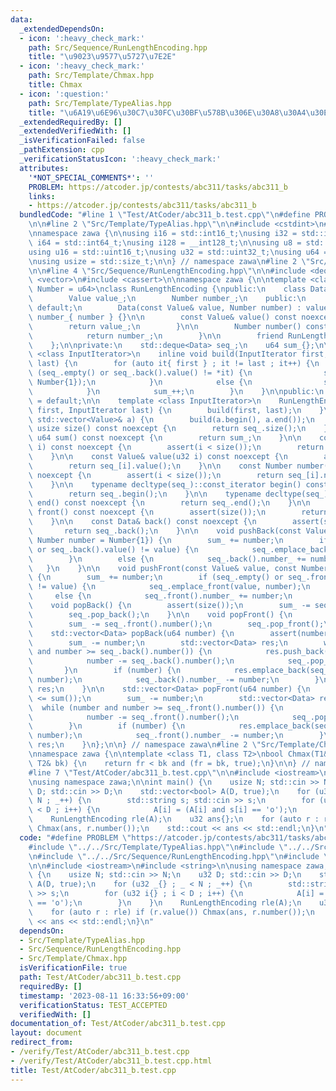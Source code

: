 ```yaml
---
data:
  _extendedDependsOn:
  - icon: ':heavy_check_mark:'
    path: Src/Sequence/RunLengthEncoding.hpp
    title: "\u9023\u9577\u5727\u7E2E"
  - icon: ':heavy_check_mark:'
    path: Src/Template/Chmax.hpp
    title: Chmax
  - icon: ':question:'
    path: Src/Template/TypeAlias.hpp
    title: "\u6A19\u6E96\u30C7\u30FC\u30BF\u578B\u306E\u30A8\u30A4\u30EA\u30A2\u30B9"
  _extendedRequiredBy: []
  _extendedVerifiedWith: []
  _isVerificationFailed: false
  _pathExtension: cpp
  _verificationStatusIcon: ':heavy_check_mark:'
  attributes:
    '*NOT_SPECIAL_COMMENTS*': ''
    PROBLEM: https://atcoder.jp/contests/abc311/tasks/abc311_b
    links:
    - https://atcoder.jp/contests/abc311/tasks/abc311_b
  bundledCode: "#line 1 \"Test/AtCoder/abc311_b.test.cpp\"\n#define PROBLEM \"https://atcoder.jp/contests/abc311/tasks/abc311_b\"\
    \n\n#line 2 \"Src/Template/TypeAlias.hpp\"\n\n#include <cstdint>\n#include <cstddef>\n\
    \nnamespace zawa {\n\nusing i16 = std::int16_t;\nusing i32 = std::int32_t;\nusing\
    \ i64 = std::int64_t;\nusing i128 = __int128_t;\n\nusing u8 = std::uint8_t;\n\
    using u16 = std::uint16_t;\nusing u32 = std::uint32_t;\nusing u64 = std::uint64_t;\n\
    \nusing usize = std::size_t;\n\n} // namespace zawa\n#line 2 \"Src/Sequence/RunLengthEncoding.hpp\"\
    \n\n#line 4 \"Src/Sequence/RunLengthEncoding.hpp\"\n\n#include <deque>\n#include\
    \ <vector>\n#include <cassert>\n\nnamespace zawa {\n\ntemplate <class Value, class\
    \ Number = u64>\nclass RunLengthEncoding {\npublic:\n    class Data {\n    private:\n\
    \        Value value_;\n        Number number_;\n    public:\n        Data() =\
    \ default;\n        Data(const Value& value, Number number) : value_{ value },\
    \ number_{ number } {}\n\n        const Value& value() const noexcept {\n    \
    \        return value_;\n        }\n\n        Number number() const noexcept {\n\
    \            return number_;\n        }\n\n        friend RunLengthEncoding;\n\
    \    };\n\nprivate:\n    std::deque<Data> seq_;\n    u64 sum_{};\n\n    template\
    \ <class InputIterator>\n    inline void build(InputIterator first, InputIterator\
    \ last) {\n        for (auto it{ first } ; it != last ; it++) {\n            if\
    \ (seq_.empty() or seq_.back().value() != *it) {\n                seq_.emplace_back(*it,\
    \ Number{1});\n            }\n            else {\n                seq_.back().number_++;\n\
    \            }\n            sum_++;\n        }\n    }\n\npublic:\n    RunLengthEncoding()\
    \ = default;\n\n    template <class InputIterator>\n    RunLengthEncoding(InputIterator\
    \ first, InputIterator last) {\n        build(first, last);\n    }\n\n    RunLengthEncoding(const\
    \ std::vector<Value>& a) {\n        build(a.begin(), a.end());\n    }\n\n    constexpr\
    \ usize size() const noexcept {\n        return seq_.size();\n    }\n\n    constexpr\
    \ u64 sum() const noexcept {\n        return sum_;\n    }\n\n    const Data& operator[](u32\
    \ i) const noexcept {\n        assert(i < size());\n        return seq_[i];\n\
    \    }\n\n    const Value& value(u32 i) const noexcept {\n        assert(i < size());\n\
    \        return seq_[i].value();\n    }\n\n    const Number number(u32 i) const\
    \ noexcept {\n        assert(i < size());\n        return seq_[i].number();\n\
    \    }\n\n    typename decltype(seq_)::const_iterator begin() const noexcept {\n\
    \        return seq_.begin();\n    }\n\n    typename decltype(seq_)::const_iterator\
    \ end() const noexcept {\n        return seq_.end();\n    }\n\n    const Data&\
    \ front() const noexcept {\n        assert(size());\n        return seq_.front();\n\
    \    }\n\n    const Data& back() const noexcept {\n        assert(size());\n \
    \       return seq_.back();\n    }\n\n    void pushBack(const Value& value, const\
    \ Number number = Number{1}) {\n        sum_ += number;\n        if (seq_.empty()\
    \ or seq_.back().value() != value) {\n            seq_.emplace_back(value, number);\n\
    \        }\n        else {\n            seq_.back().number_ += number;\n     \
    \   }\n    }\n\n    void pushFront(const Value& value, const Number number = Number{1})\
    \ {\n        sum_ += number;\n        if (seq_.empty() or seq_.front().value()\
    \ != value) {\n            seq_.emplace_front(value, number);\n        }\n   \
    \     else {\n            seq_.front().number_ += number;\n        }\n    }\n\n\
    \    void popBack() {\n        assert(size());\n        sum_ -= seq_.back().number();\n\
    \        seq_.pop_back();\n    }\n\n    void popFront() {\n        assert(size());\n\
    \        sum_ -= seq_.front().number();\n        seq_.pop_front();\n    }\n\n\
    \    std::vector<Data> popBack(u64 number) {\n        assert(number <= sum());\n\
    \        sum_ -= number;\n        std::vector<Data> res;\n        while (number\
    \ and number >= seq_.back().number()) {\n            res.push_back(seq_.back());\n\
    \            number -= seq_.back().number();\n            seq_.pop_back();\n \
    \       }\n        if (number) {\n            res.emplace_back(seq_.back().value(),\
    \ number);\n            seq_.back().number_ -= number;\n        }\n        return\
    \ res;\n    }\n\n    std::vector<Data> popFront(u64 number) {\n        assert(number\
    \ <= sum());\n        sum_ -= number;\n        std::vector<Data> res;\n      \
    \  while (number and number >= seq_.front().number()) {\n            res.push_back(seq_.front());\n\
    \            number -= seq_.front().number();\n            seq_.pop_front();\n\
    \        }\n        if (number) {\n            res.emplace_back(seq_.front().value(),\
    \ number);\n            seq_.front().number_ -= number;\n        }\n        return\
    \ res;\n    }\n};\n\n} // namespace zawa\n#line 2 \"Src/Template/Chmax.hpp\"\n\
    \nnamespace zawa {\n\ntemplate <class T1, class T2>\nbool Chmax(T1& fr, const\
    \ T2& bk) {\n    return fr < bk and (fr = bk, true);\n}\n\n} // namespace zawa\n\
    #line 7 \"Test/AtCoder/abc311_b.test.cpp\"\n\n#include <iostream>\n#include <string>\n\
    \nusing namespace zawa;\n\nint main() {\n    usize N; std::cin >> N;\n    u32\
    \ D; std::cin >> D;\n    std::vector<bool> A(D, true);\n    for (u32 _{} ; _ <\
    \ N ; _++) {\n        std::string s; std::cin >> s;\n        for (u32 i{} ; i\
    \ < D ; i++) {\n            A[i] = (A[i] and s[i] == 'o');\n        }\n    }\n\
    \    RunLengthEncoding rle(A);\n    u32 ans{};\n    for (auto r : rle) if (r.value())\
    \ Chmax(ans, r.number());\n    std::cout << ans << std::endl;\n}\n"
  code: "#define PROBLEM \"https://atcoder.jp/contests/abc311/tasks/abc311_b\"\n\n\
    #include \"../../Src/Template/TypeAlias.hpp\"\n#include \"../../Src/Template/TypeAlias.hpp\"\
    \n#include \"../../Src/Sequence/RunLengthEncoding.hpp\"\n#include \"../../Src/Template/Chmax.hpp\"\
    \n\n#include <iostream>\n#include <string>\n\nusing namespace zawa;\n\nint main()\
    \ {\n    usize N; std::cin >> N;\n    u32 D; std::cin >> D;\n    std::vector<bool>\
    \ A(D, true);\n    for (u32 _{} ; _ < N ; _++) {\n        std::string s; std::cin\
    \ >> s;\n        for (u32 i{} ; i < D ; i++) {\n            A[i] = (A[i] and s[i]\
    \ == 'o');\n        }\n    }\n    RunLengthEncoding rle(A);\n    u32 ans{};\n\
    \    for (auto r : rle) if (r.value()) Chmax(ans, r.number());\n    std::cout\
    \ << ans << std::endl;\n}\n"
  dependsOn:
  - Src/Template/TypeAlias.hpp
  - Src/Sequence/RunLengthEncoding.hpp
  - Src/Template/Chmax.hpp
  isVerificationFile: true
  path: Test/AtCoder/abc311_b.test.cpp
  requiredBy: []
  timestamp: '2023-08-11 16:33:56+09:00'
  verificationStatus: TEST_ACCEPTED
  verifiedWith: []
documentation_of: Test/AtCoder/abc311_b.test.cpp
layout: document
redirect_from:
- /verify/Test/AtCoder/abc311_b.test.cpp
- /verify/Test/AtCoder/abc311_b.test.cpp.html
title: Test/AtCoder/abc311_b.test.cpp
---
```

